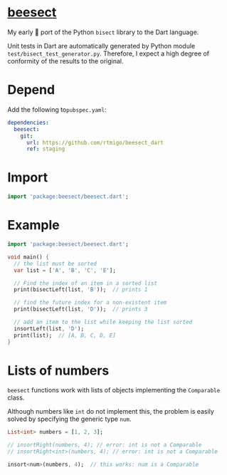 # [beesect](https://github.com/rtmigo/beesect_dart)

My early 🚧 port of the Python `bisect` library to the Dart language.

Unit tests in Dart are automatically generated by Python
module `test/bisect_test_generator.py`. Therefore, I expect a high degree of
conformity of the results to the original.

# Depend

Add the following to`pubspec.yaml`:

```yaml
dependencies:
  beesect:
    git:
      url: https://github.com/rtmigo/beesect_dart
      ref: staging
```

# Import

```dart
import 'package:beesect/beesect.dart';
```

# Example

```dart
import 'package:beesect/beesect.dart';

void main() {
  // the list must be sorted
  var list = ['A', 'B', 'C', 'E'];

  // Find the index of an item in a sorted list
  print(bisectLeft(list, 'B'));  // prints 1

  // find the future index for a non-existent item
  print(bisectLeft(list, 'D'));  // prints 3

  // add an item to the list while keeping the list sorted
  insortLeft(list, 'D');
  print(list);  // [A, B, C, D, E]
}
```

# Lists of numbers

`beesect` functions work with lists of objects implementing the `Comparable` 
class.

Although numbers like `int` do not implement this, the problem is easily solved 
by specifying the generic type `num`.

```dart
List<int> numbers = [1, 2, 3];

// insortRight(numbers, 4); // error: int is not a Comparable
// insortRight<int>(numbers, 4); // error: int is not a Comparable

insort<num>(numbers, 4);  // this works: num is a Comparable
```